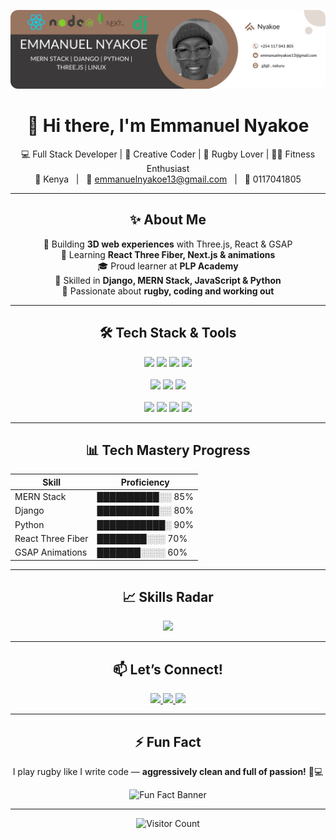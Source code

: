 <!-- README.md -->

<p align="center">
  <img src="./readme-image.png" alt="Project Banner" width="800" style="border-radius:12px;" />
</p>

<h1 align="center">👋 Hi there, I'm Emmanuel Nyakoe</h1>

<p align="center">
  💻 Full Stack Developer | 🎨 Creative Coder | 🏉 Rugby Lover | 🏋️‍♂️ Fitness Enthusiast <br/>
  📍 Kenya &nbsp; | &nbsp; 📧 <a href="mailto:emmanuelnyakoe13@gmail.com">emmanuelnyakoe13@gmail.com</a> &nbsp; | &nbsp; 📱 0117041805
</p>

---

<h2 align="center">✨ About Me</h2>

<p align="center">
  🔭 Building <b>3D web experiences</b> with Three.js, React & GSAP <br/>
  🌱 Learning <b>React Three Fiber, Next.js & animations</b> <br/>
  🎓 Proud learner at <b>PLP Academy</b> <br/>
  🧠 Skilled in <b>Django, MERN Stack, JavaScript & Python</b> <br/>
  💪 Passionate about <b>rugby, coding and working out</b>
</p>

---

<h2 align="center">🛠 Tech Stack & Tools</h2>

<p align="center">
  <img src="https://img.shields.io/badge/-React-61DAFB?style=for-the-badge&logo=react&logoColor=white" />
  <img src="https://img.shields.io/badge/-Next.js-000000?style=for-the-badge&logo=next.js&logoColor=white" />
  <img src="https://img.shields.io/badge/-Three.js-000000?style=for-the-badge&logo=three.js&logoColor=white" />
  <img src="https://img.shields.io/badge/-Tailwind_CSS-38B2AC?style=for-the-badge&logo=tailwind-css&logoColor=white" />
  <br/><br/>
  <img src="https://img.shields.io/badge/-Django-092E20?style=for-the-badge&logo=django&logoColor=white" />
  <img src="https://img.shields.io/badge/-Node.js-339933?style=for-the-badge&logo=node.js&logoColor=white" />
  <img src="https://img.shields.io/badge/-Express-000000?style=for-the-badge&logo=express&logoColor=white" />
  <br/><br/>
  <img src="https://img.shields.io/badge/-Python-3776AB?style=for-the-badge&logo=python&logoColor=white" />
  <img src="https://img.shields.io/badge/-JavaScript-F7DF1E?style=for-the-badge&logo=javascript&logoColor=black" />
  <img src="https://img.shields.io/badge/-HTML5-E34F26?style=for-the-badge&logo=html5&logoColor=white" />
  <img src="https://img.shields.io/badge/-CSS3-1572B6?style=for-the-badge&logo=css3&logoColor=white" />
</p>

---

<h2 align="center">📊 Tech Mastery Progress</h2>

<p align="center">

| Skill                | Proficiency         |
|---------------------|---------------------|
| MERN Stack           | ██████████░░ 85%    |
| Django               | ██████████░░ 80%    |
| Python               | ███████████░ 90%    |
| React Three Fiber    | ████████░░░ 70%     |
| GSAP Animations      | ███████░░░░ 60%     |

</p>

---

<h2 align="center">📈 Skills Radar</h2>

<p align="center">
  <img src="https://quickchart.io/chart?c={type:'radar',data:{labels:['React','Python','Node','Django','Next.js','Three.js'],datasets:[{label:'Proficiency',data:[85,90,80,80,70,65]}]}}" width="400" />
</p>

---

<h2 align="center">📫 Let’s Connect!</h2>

<p align="center">
  <a href="mailto:emmanuelnyakoe13@gmail.com">
    <img src="https://img.shields.io/badge/-Email-D14836?style=for-the-badge&logo=gmail&logoColor=white" />
  </a>
  <a href="https://www.linkedin.com/in/yourprofile">
    <img src="https://img.shields.io/badge/-LinkedIn-0077B5?style=for-the-badge&logo=linkedin&logoColor=white" />
  </a>
  <a href="https://twitter.com/yourhandle">
    <img src="https://img.shields.io/badge/-Twitter-1DA1F2?style=for-the-badge&logo=twitter&logoColor=white" />
  </a>
</p>

---

<h2 align="center">⚡ Fun Fact</h2>

<p align="center">
  I play rugby like I write code — <b>aggressively clean and full of passion!</b> 🏉💻
</p>

<p align="center">
  <img src="https://via.placeholder.com/700x200?text=Code+%2B+Workout+%2B+Rugby+%3D+Me" alt="Fun Fact Banner" />
</p>

---

<p align="center">
  <img src="https://komarev.com/ghpvc/?username=10974-spec&color=blueviolet" alt="Visitor Count" />
</p>
